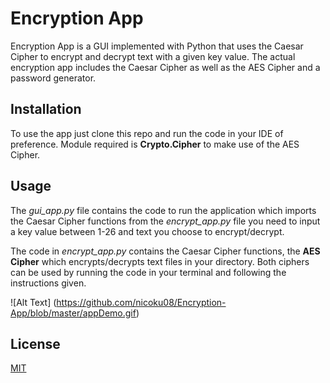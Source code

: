 # Encryption App

Encryption App is a GUI implemented with Python that uses the Caesar Cipher to encrypt and decrypt text with a given key value. The actual encryption app includes the Caesar Cipher as well as the AES Cipher and a password generator. 


## Installation

To use the app just clone this repo and run the code in your IDE of preference. Module required is **Crypto.Cipher** to make use of the AES Cipher.

## Usage
The _gui_app.py_ file contains the code to run the application which imports the Caesar Cipher functions from the _encrypt_app.py_ file you need to input a key value between 1-26 and text you choose to encrypt/decrypt.

The code in _encrypt_app.py_ contains the Caesar Cipher functions, the **AES Cipher** which encrypts/decrypts text files in your directory. Both ciphers can be used by running the code in your terminal and following the instructions given.
 
![Alt Text] (<https://github.com/nicoku08/Encryption-App/blob/master/appDemo.gif>)


## License 
[MIT](https://choosealicense.com/licenses/mit/)